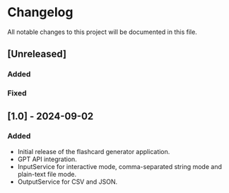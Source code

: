 # Changelog

All notable changes to this project will be documented in this file.

## [Unreleased]
### Added

### Fixed

## [1.0] - 2024-09-02
### Added
- Initial release of the flashcard generator application.
- GPT API integration.
- InputService for interactive mode, comma-separated string mode and plain-text file mode.
- OutputService for CSV and JSON.